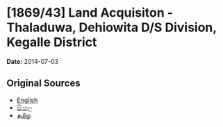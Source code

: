 # [1869/43] Land Acquisiton - Thaladuwa, Dehiowita D/S Division, Kegalle District

**Date:** 2014-07-03

## Original Sources

- [English](https://documents.gov.lk/view/extra-gazettes/2014/7/1869-43_E.pdf)
- [සිංහල](https://documents.gov.lk/view/extra-gazettes/2014/7/1869-43_S.pdf)
- [தமிழ்](https://documents.gov.lk/view/extra-gazettes/2014/7/1869-43_T.pdf)
